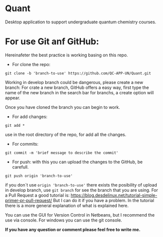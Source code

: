 # Quant
Desktop application to support undergraduate quantum chemistry courses.

# For use Git anf GitHub:
Hereinafeter the best practice is working basing on this repo.
* For clone the repo:
~~~
git clone -b 'branch-to-use' https://github.com/QC-APP-UN/Quant.git
~~~
Working in develop branch could be dangerous, please create a new branch: For crate a new branch, GitHub offers a easy way, first type the name of the new branch in the search bar for branchs, a create option will appear.

Once you have cloned the branch you can begin to work.

* For add changes:

~~~
git add *
~~~

use in the root directory of the repo, for add all the changes.

* For commits:
~~~
git commit -m 'brief message to describe the commit'
~~~
* For push:
with this you can upload the changes to the GitHub, be carefull.
~~~
git push origin 'branch-to-use'
~~~

if you don´t use `origin 'branch-to-use'` there exists the posibility of upload in develop branch, use `git branch` for see the branch that you are using. 
For a Pull Request a good tutorial is: https://blog.desdelinux.net/tutorial-simple-primer-pr-pull-request/ But I can do it if you have a problem. In the tutorial there is a more general explanation of what is explained here. 

You can use the GUI for Version Control in Netbeans, but I recommend the use via console. For windows you can use the git console.

**If you have any question or comment please feel free to write me.**
